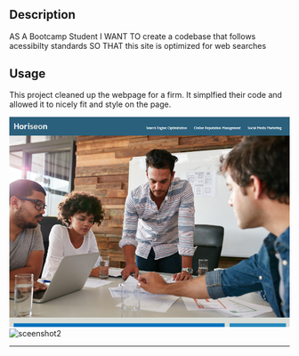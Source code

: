 # <Horiseon-Code-Refactor>

## Description

AS A Bootcamp Student 
I WANT TO create a codebase that follows acessibilty standards 
SO THAT this site is optimized for web searches

## Usage

This project cleaned up the webpage for a firm. It simplfied their code and allowed it to nicely fit and style on the page.

![screenshot](assets/images/screenshot.png)
![sceenshot2](assets/images/screenshot2.png)




---









